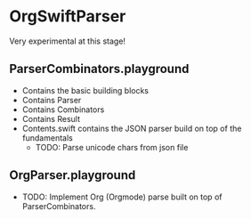 # OrgSwiftParser
Very experimental at this stage!


## ParserCombinators.playground
- Contains the basic building blocks 
- Contains Parser
- Contains Combinators 
- Contains Result 
- Contents.swift contains the JSON parser build on top of the fundamentals
  - TODO: Parse unicode chars from json file




## OrgParser.playground
- TODO: Implement Org (Orgmode) parse built on top of ParserCombinators.
